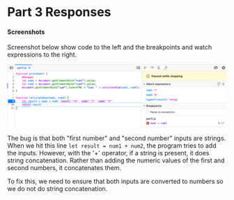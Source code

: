 # Part 3 Responses

#### Screenshots
Screenshot below show code to the left and the breakpoints and watch expressions to the right.

![breakpt](breakpt_watch.png)

The bug is that both "first number" and "second number" inputs are strings. When we hit this line `let result = num1 + num2`, the program tries to add the inputs. However, with the '+' operator, if a string is present, it does string concatenation. Rather than adding the numeric values of the first and second numbers, it concatenates them.

To fix this, we need to ensure that both inputs are converted to numbers so we do not do string concatenation.